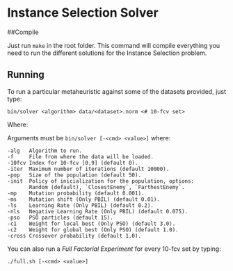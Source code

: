 Instance Selection Solver
=========================

##Compile

Just run `make` in the root folder. This command will compile everything you need to run the different solutions for the Instance Selection problem.

## Running

To run a particular metaheuristic against some of the datasets provided, just type:

	bin/solver <algorithm> data/<dataset>.norm <# 10-fcv set>

Where:

Arguments must be `bin/solver [-<cmd> <value>]` where:

	-alg   Algorithm to run.
	-f     File from where the data will be loaded.
	-10fcv Index for 10-fcv [0,9] (default 0).
	-iter  Maximum number of iterations (default 10000).
	-pop   Size of the population (default 50).
	-init  Policy of inicialization for the population, options:
	       Random (default), `ClosestEnemy`, `FarthestEnemy`.
	-mp    Mutation probability (default 0.001).
	-ms    Mutation shift (Only PBIL) (default 0.01).
	-ls    Learning Rate (Only PBIL) (default 0.2).
	-nls   Negative Learning Rate (Only PBIL) (default 0.075).
	-pso   PSO particles (default 15).
	-c1    Weight for local best (Only PSO) (default 3.0).
	-c2    Weight for global best (Only PSO) (default 1.0).
	-cross Crossover probability (default 1.0).

You can also run a *Full Factorial Experiment* for every 10-fcv set by typing:

	./full.sh [-<cmd> <value>]
